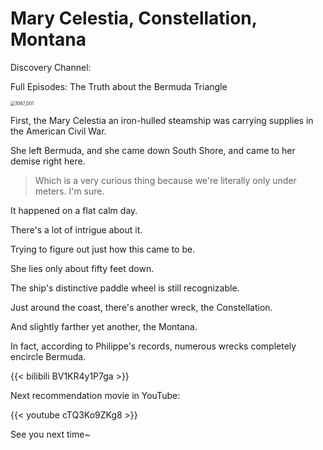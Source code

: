 # Mary Celestia, Constellation, Montana


Discovery Channel: 

Full Episodes: The Truth about the Bermuda Triangle

<img src="https://www.thebermudian.com/wp-content/uploads/2019/08/1067_001.jpg" alt="1067_001" style="zoom:50%;" />

First, the Mary Celestia an iron-hulled steamship was carrying supplies in the American Civil War.

She left Bermuda, and she came down South Shore, and came to her demise right here.

>   Which is a very curious thing because we're literally only under meters. I'm sure. 

It happened on a flat calm day.

There's a lot of intrigue about it.

Trying to figure out just how this came to be.

She lies only about fifty feet down.

The ship's distinctive paddle wheel is still recognizable.

Just around the coast, there's another wreck, the Constellation.

And slightly farther yet another, the Montana.

In fact, according to Philippe's records, numerous wrecks completely encircle Bermuda.

{{< bilibili BV1KR4y1P7ga >}}

Next recommendation movie in YouTube:

{{< youtube cTQ3Ko9ZKg8 >}}

See you next time~

